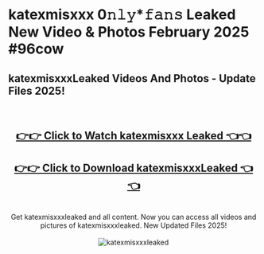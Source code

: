 # katexmisxxx 0𝚗𝚕𝚢*𝚏𝚊𝚗𝚜 Leaked New Video & Photos February 2025 #96cow

<h2>katexmisxxxLeaked Videos And Photos - Update Files 2025!</h2>
<br>
<div align="center">
<h2><a href="https://mediaupload.pro?title=katexmisxxx&ref=11F" rel="nofollow">👉👉 Click to Watch katexmisxxx Leaked 👈👈</a></h2>
<h2><a href="https://mediaupload.pro?title=katexmisxxx&ref=11F" rel="nofollow">👉👉 Click to Download katexmisxxxLeaked 👈👈</a></h2>
<br>
Get katexmisxxxleaked and all content. Now you can access all videos and pictures of katexmisxxxleaked. New Updated Files 2025!
<br>
<br>
<a href="https://mediaupload.pro?title=katexmisxxx&ref=11F" rel="nofollow" data-target="animated-image.originalLink"><img src="https://i.ibb.co/Gkj2r4b/banner.png" alt="katexmisxxxleaked" style="max-width: 100%; display: inline-block;" data-target="animated-image.originalImage"></a>
</div>
<br>

